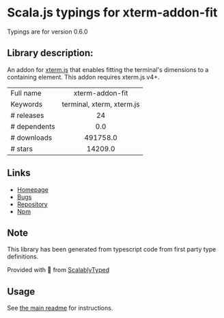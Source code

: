 
# Scala.js typings for xterm-addon-fit

Typings are for version 0.6.0

## Library description:
An addon for [xterm.js](https://github.com/xtermjs/xterm.js) that enables fitting the terminal's dimensions to a containing element. This addon requires xterm.js v4+.

|                    |                 |
| ------------------ | :-------------: |
| Full name          | xterm-addon-fit |
| Keywords           | terminal, xterm, xterm.js |
| # releases         | 24 |
| # dependents       | 0.0 |
| # downloads        | 491758.0 |
| # stars            | 14209.0 |

## Links
- [Homepage](https://github.com/xtermjs/xterm.js#readme)
- [Bugs](https://github.com/xtermjs/xterm.js/issues)
- [Repository](https://github.com/xtermjs/xterm.js)
- [Npm](https://www.npmjs.com/package/xterm-addon-fit)
    


## Note
This library has been generated from typescript code from first party type definitions.

Provided with :purple_heart: from [ScalablyTyped](https://github.com/oyvindberg/ScalablyTyped)

## Usage
See [the main readme](../../readme.md) for instructions.


